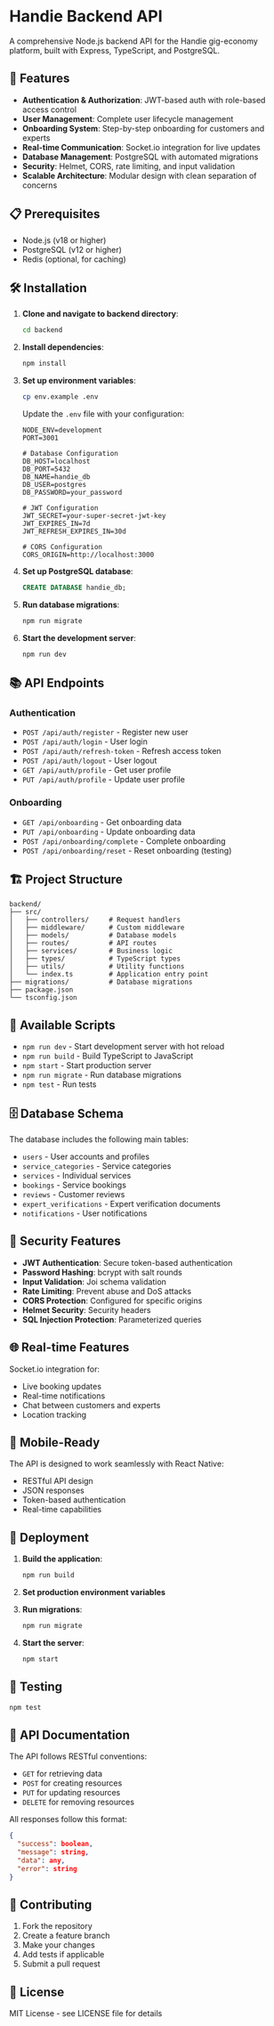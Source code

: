 # Handie Backend API

A comprehensive Node.js backend API for the Handie gig-economy platform, built with Express, TypeScript, and PostgreSQL.

## 🚀 Features

- **Authentication & Authorization**: JWT-based auth with role-based access control
- **User Management**: Complete user lifecycle management
- **Onboarding System**: Step-by-step onboarding for customers and experts
- **Real-time Communication**: Socket.io integration for live updates
- **Database Management**: PostgreSQL with automated migrations
- **Security**: Helmet, CORS, rate limiting, and input validation
- **Scalable Architecture**: Modular design with clean separation of concerns

## 📋 Prerequisites

- Node.js (v18 or higher)
- PostgreSQL (v12 or higher)
- Redis (optional, for caching)

## 🛠️ Installation

1. **Clone and navigate to backend directory**:
   ```bash
   cd backend
   ```

2. **Install dependencies**:
   ```bash
   npm install
   ```

3. **Set up environment variables**:
   ```bash
   cp env.example .env
   ```
   
   Update the `.env` file with your configuration:
   ```env
   NODE_ENV=development
   PORT=3001
   
   # Database Configuration
   DB_HOST=localhost
   DB_PORT=5432
   DB_NAME=handie_db
   DB_USER=postgres
   DB_PASSWORD=your_password
   
   # JWT Configuration
   JWT_SECRET=your-super-secret-jwt-key
   JWT_EXPIRES_IN=7d
   JWT_REFRESH_EXPIRES_IN=30d
   
   # CORS Configuration
   CORS_ORIGIN=http://localhost:3000
   ```

4. **Set up PostgreSQL database**:
   ```sql
   CREATE DATABASE handie_db;
   ```

5. **Run database migrations**:
   ```bash
   npm run migrate
   ```

6. **Start the development server**:
   ```bash
   npm run dev
   ```

## 📚 API Endpoints

### Authentication
- `POST /api/auth/register` - Register new user
- `POST /api/auth/login` - User login
- `POST /api/auth/refresh-token` - Refresh access token
- `POST /api/auth/logout` - User logout
- `GET /api/auth/profile` - Get user profile
- `PUT /api/auth/profile` - Update user profile

### Onboarding
- `GET /api/onboarding` - Get onboarding data
- `PUT /api/onboarding` - Update onboarding data
- `POST /api/onboarding/complete` - Complete onboarding
- `POST /api/onboarding/reset` - Reset onboarding (testing)

## 🏗️ Project Structure

```
backend/
├── src/
│   ├── controllers/     # Request handlers
│   ├── middleware/      # Custom middleware
│   ├── models/          # Database models
│   ├── routes/          # API routes
│   ├── services/        # Business logic
│   ├── types/           # TypeScript types
│   ├── utils/           # Utility functions
│   └── index.ts         # Application entry point
├── migrations/          # Database migrations
├── package.json
└── tsconfig.json
```

## 🔧 Available Scripts

- `npm run dev` - Start development server with hot reload
- `npm run build` - Build TypeScript to JavaScript
- `npm start` - Start production server
- `npm run migrate` - Run database migrations
- `npm test` - Run tests

## 🗄️ Database Schema

The database includes the following main tables:
- `users` - User accounts and profiles
- `service_categories` - Service categories
- `services` - Individual services
- `bookings` - Service bookings
- `reviews` - Customer reviews
- `expert_verifications` - Expert verification documents
- `notifications` - User notifications

## 🔐 Security Features

- **JWT Authentication**: Secure token-based authentication
- **Password Hashing**: bcrypt with salt rounds
- **Input Validation**: Joi schema validation
- **Rate Limiting**: Prevent abuse and DoS attacks
- **CORS Protection**: Configured for specific origins
- **Helmet Security**: Security headers
- **SQL Injection Protection**: Parameterized queries

## 🌐 Real-time Features

Socket.io integration for:
- Live booking updates
- Real-time notifications
- Chat between customers and experts
- Location tracking

## 📱 Mobile-Ready

The API is designed to work seamlessly with React Native:
- RESTful API design
- JSON responses
- Token-based authentication
- Real-time capabilities

## 🚀 Deployment

1. **Build the application**:
   ```bash
   npm run build
   ```

2. **Set production environment variables**

3. **Run migrations**:
   ```bash
   npm run migrate
   ```

4. **Start the server**:
   ```bash
   npm start
   ```

## 🧪 Testing

```bash
npm test
```

## 📝 API Documentation

The API follows RESTful conventions:
- `GET` for retrieving data
- `POST` for creating resources
- `PUT` for updating resources
- `DELETE` for removing resources

All responses follow this format:
```json
{
  "success": boolean,
  "message": string,
  "data": any,
  "error": string
}
```

## 🤝 Contributing

1. Fork the repository
2. Create a feature branch
3. Make your changes
4. Add tests if applicable
5. Submit a pull request

## 📄 License

MIT License - see LICENSE file for details

